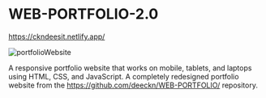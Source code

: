 # WEB-PORTFOLIO-2.0

https://ckndeesit.netlify.app/

![portfolioWebsite](https://user-images.githubusercontent.com/40157947/148745334-3f839dcb-b736-4156-8ca1-3492c9c5186b.png)

A responsive portfolio website that works on mobile, tablets, and laptops using HTML, CSS, and JavaScript. A completely redesigned portfolio website from the https://github.com/deeckn/WEB-PORTFOLIO/ repository.
